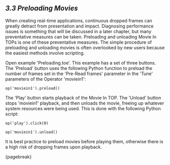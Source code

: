 ## *3.3 Preloading Movies*

When creating real-time applications, continuous dropped frames can greatly detract from presentation and impact. Diagnosing performance issues is something that will be discussed in a later chapter, but many preventative measures can be taken. Preloading and unloading Movie In TOPs is one of these preventative measures. The simple procedure of preloading and unloading movies is often overlooked by new users because the easiest methods involve scripting.

Open example 'Preloading.toe'. This example has a set of three buttons. The 'Preload' button uses the following Python function to preload the number of frames set in the 'Pre-Read frames' parameter in the 'Tune' parameters of the Operator 'moviein1':


`op('moviein1').preload()`


The 'Play' button starts playback of the Movie In TOP. The 'Unload' button stops 'moviein1' playback, and then unloads the movie, freeing up whatever system resources were being used. This is done with the following Python script:


`op('play').click(0)`

`op('moviein1').unload()`


It is best practice to preload movies before playing them, otherwise there is a high risk of dropping frames upon playback.

{pagebreak}